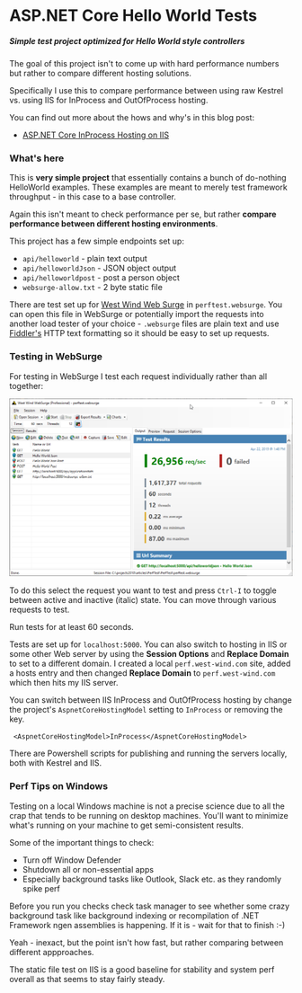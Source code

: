 # ASP.NET Core Hello World Tests
##### Simple test project optimized for Hello World style controllers

The goal of this project isn't to come up with hard performance numbers but rather to compare different hosting solutions.

Specifically I use this to compare performance between using raw Kestrel vs. using IIS for InProcess and OutOfProcess hosting.

You can find out more about the hows and why's in this blog post:

*  [ASP.NET Core InProcess Hosting on IIS](https://weblog.west-wind.com/posts/2019/Mar/16/ASPNET-Core-Hosting-on-IIS-with-ASPNET-Core-22)

### What's here
This is **very simple project** that essentially contains a bunch of do-nothing HelloWorld examples. These examples are meant to merely test framework throughput - in this case to a base controller. 

Again this isn't meant to check performance per se, but rather **compare performance between different hosting environments**.

This project has a few simple endpoints set up:

* `api/helloworld`  - plain text output
* `api/helloworldJson` - JSON object output
* `api/helloworldpost` - post a person object
* `websurge-allow.txt` - 2 byte static file 

There are test set up for [West Wind Web Surge](https://websurge.west-wind.com) in `perftest.websurge`. You can open this file in WebSurge or potentially import the requests into another load tester of your choice - `.websurge` files are plain text and use [Fiddler's](https://telerik.com/fiddler) HTTP text formatting so it should be easy to set up requests.

### Testing in WebSurge
For testing in WebSurge I test each request individually rather than all together:

![](ScreenShot.png)

To do this select the request you want to test and press `Ctrl-I` to toggle between active and inactive (italic) state. You can move through various requests to test.

Run tests for at least 60 seconds.

Tests are set up for `localhost:5000`. You can also switch to hosting in IIS or some other Web server by using the **Session Options** and **Replace Domain** to set to a different domain. I created a local `perf.west-wind.com` site, added a hosts entry and then changed **Replace Domain** to `perf.west-wind.com` which then hits my IIS server.

You can switch between IIS InProcess and OutOfProcess hosting by change the project's `AspnetCoreHostingModel` setting to `InProcess` or removing the key.

```
 <AspnetCoreHostingModel>InProcess</AspnetCoreHostingModel>
```

There are Powershell scripts for publishing and running the servers locally, both with Kestrel and IIS.

### Perf Tips on Windows
Testing on a local Windows machine is not a precise science due to all the crap that tends to be running on desktop machines. You'll want to minimize what's running on your machine to get semi-consistent results.

Some of the important things to check:

* Turn off Window Defender
* Shutdown all or non-essential apps
* Especially background tasks like Outlook, Slack etc. as they randomly spike perf


Before you run you checks check task manager to see whether some crazy background task like background indexing or recompilation of .NET Framework ngen assemblies is happening. If it is - wait for that to finish :-) 

Yeah - inexact, but the point isn't how fast, but rather comparing between different appproaches.

The static file test on IIS is a good baseline for stability and system perf overall as that seems to stay fairly steady.